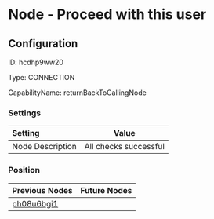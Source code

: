 # Node - Proceed with this user
## Configuration
ID:  hcdhp9ww20

Type: CONNECTION 

CapabilityName: returnBackToCallingNode

### Settings
| Setting | Value  |
| :------------------------ | ---------------------------------------- |
| Node Description | All checks successful | 
 




### Position
| Previous Nodes | Future Nodes |
| :------------- | ------------ |
| [ph08u6bgi1](./ph08u6bgi1.md) |  |